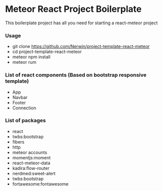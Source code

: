 # Meteor React Project Boilerplate

This boilerplate project has all you need for starting a react-meteor project

### Usage
- git clone https://github.com/Nerwin/project-template-react-meteor
- cd project-template-react-meteor
- meteor npm install
- meteor rum

### List of react components (Based on bootstrap responsive template)
- App
- Navbar
- Footer
- Connection

### List of packages

- react
- twbs:bootstrap
- fibers
- http
- meteor accounts
- momentjs:moment
- react-meteor-data
- kadira:flow-router
- nerdmed:sweet-alert
- twbs:bootstrap
- fortawesome:fontawesome
